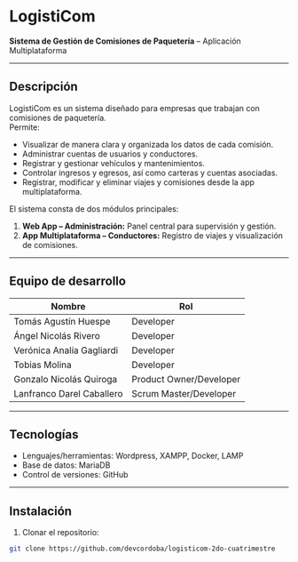 # LogistiCom

**Sistema de Gestión de Comisiones de Paquetería** – Aplicación Multiplataforma

---

## Descripción
LogistiCom es un sistema diseñado para empresas que trabajan con comisiones de paquetería.  
Permite:

- Visualizar de manera clara y organizada los datos de cada comisión.
- Administrar cuentas de usuarios y conductores.
- Registrar y gestionar vehículos y mantenimientos.
- Controlar ingresos y egresos, así como carteras y cuentas asociadas.
- Registrar, modificar y eliminar viajes y comisiones desde la app multiplataforma.

El sistema consta de dos módulos principales:

1. **Web App – Administración:** Panel central para supervisión y gestión.
2. **App Multiplataforma – Conductores:** Registro de viajes y visualización de comisiones.

---

## Equipo de desarrollo
| Nombre | Rol |
|--------|-----|
| Tomás Agustín Huespe | Developer |
| Ángel Nicolás Rivero | Developer |
| Verónica Analía Gagliardi | Developer |
| Tobias Molina | Developer |
| Gonzalo Nicolás Quiroga | Product Owner/Developer |
| Lanfranco Darel Caballero | Scrum Master/Developer |

---

## Tecnologías
- Lenguajes/herramientas: Wordpress, XAMPP, Docker, LAMP
- Base de datos: MariaDB  
- Control de versiones: GitHub  

---

## Instalación
1. Clonar el repositorio:
```bash
git clone https://github.com/devcordoba/logisticom-2do-cuatrimestre
